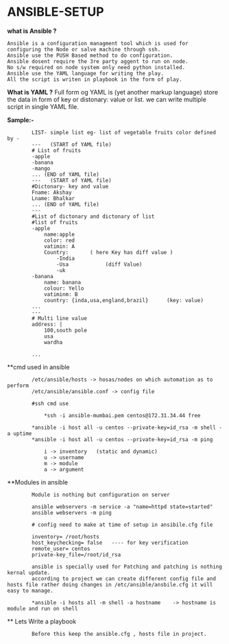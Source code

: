 # ANSIBLE-SETUP
**what is Ansible ?**

	Ansible is a configuration managment tool which is used for configuring the Node or salve machine through ssh.
	Ansible use the PUSH Based method to do configuration.
	Ansible dosent require the 3re party aggent to run on node.
	No s/w required on node system only need python installed.
	Ansible use the YAML language for writing the play.
	All the script is writen in playbook in the form of play.

**What is YAML ?**
		Full form og YAML is (yet another markup language) store the data in form of key or distonary: value or list.
		we can write multiple script in single YAML file.
		
		
**Sample:-**
		
			LIST- simple list eg- list of vegetable fruits color defined by - 
			---   (START of YAML file)
			# List of fruits
			-apple
			-banana
			-mango		
			... (END of YAML file)	
			---   (START of YAML file)			
			#Dictonary- key and value 
			Fname: Akshay
			Lname: Bhalkar	
			... (END of YAML file)
			---
			#List of dictonary and dictonary of list
			#list of fruits
			-apple
				name:apple
				color: red
				vatimin: A
				Country:       ( here Key has diff value )
					-India
					-Usa			(diff Value)
					-uk
			-banana 
				name: banana
				colour: Yello
				vatiminm: B 
				country: {inda,usa,england,brazil}      (key: value)
			...	
			---
			# Multi line value 
			address: |
				100,south pole
				usa
				wardha
						
			...
			
**cmd used in ansible 

			/etc/ansible/hosts -> hosas/nodes on which automation as to perform
			/etc/ansible/ansible.conf -> config file 
			
			#ssh cmd use 
			
				*ssh -i ansible-mumbai.pem centos@172.31.34.44 free 
				
			*ansible -i host all -u centos --private-key=id_rsa -m shell -a uptime
			*ansible -i host all -u centos --private-key=id_rsa -m ping 
			
				i -> inventory   (static and dynamic)
				u -> username
				m -> module 
				a -> argument
				
				
				
**Modules in ansible
 
			Module is nothing but configuration on server 
			
			ansible webservers -m service -a "name=httpd state=started"
			ansible webservers -m ping

			# config need to make at time of setup in ansibile.cfg file
			
			inventory= /root/hosts
			host_keychecking= false   ---- for key verification 
			remote_user= centos
			private-key_file=/root/id_rsa
			
			ansible is specially used for Patching and patching is nothing kernal update.			
			according to project we can create different config file and hosts file rather doing changes in /etc/ansible/ansbile.cfg it will easy to manage.
			
			*ansible -i hosts all -m shell -a hostname    -> hostname is module and run on shell 
			
** Lets Write a playbook 

			Before this keep the ansible.cfg , hosts file in project.
						
			